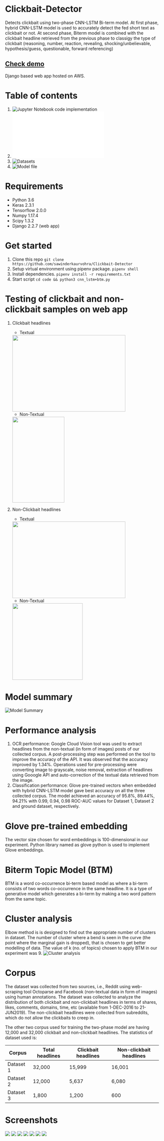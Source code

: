 # Clickbait-Detector
Detects clickbait using two-phase CNN-LSTM Bi-term model. At first phase, hybrid CNN-LSTM model is used to accurately detect the fed short text as clickbait or not. At second phase, Biterm model is combined with the clickbait headline retrieved from the previous phase to classigy the type of clickbait (reasoning, number, reaction, revealing, shocking/unbelievable, hypothesis/guess, questionable, forward referencing)

##  [Check demo](https://clickbait.isitfake.co.in)
Django based web app hosted on AWS.

# Table of contents
1) ![Jupyter Notebook code implementation](notebook/Clickbaitness_Analysis_with_BTM_(CNN+LSTM_model).ipynb)
2) ![Python code](notebook/code/cnn_lstm+btm.py)
3) ![Datasets](/dataset/)
4) ![Model file](/model/model_cnn_lstm.h5)

# Requirements
* Python 3.6
* Keras 2.3.1
* Tensorflow 2.0.0
* Numpy 1.17.4
* Scipy 1.3.2
* Django 2.2.7 (web app)

# Get started
1. Clone this repo
   `git clone https://github.com/sawinderkaurvohra/Clickbait-Detector`
2. Setup virtual environment using pipenv package.
   `pipenv shell`
3. Install dependencies.
   `pipenv install -r requirements.txt`
4. Start script
   `cd code && python3 cnn_lstm+btm.py`

# Testing of clickbait and non-clickbait samples on web app
1. Clickbait headlines
   * Textual

   <img src="images/clickbait-output.png" width="370px" height="250px"/>

   * Non-Textual

   <img src="images/clickbait_image_output1.png" width="170px" height="280px"/>

1. Non-Clickbait headlines
   * Textual

   <img src="images/not-clickbait-output.png" width="370px" height="250px"/>
  
   * Non-Textual

   <img src="images/non_clickbait_image_output.png" width="230px" height="250px"/>



# Model summary
![Model Summary](/images/modelsummary.png)

# Performance analysis
   1. OCR performance: Google Cloud Vision tool was used to extract headlines from the non-textual (in form of images) posts of our collected corpus. A post-processing step was performed on the tool to improve the accuracy of the API. It was observed that the accuracy improved by 1.34%. Operations used for pre-processing were converting image to grayscale, noise removal, extraction of headlines using Gooogle API and auto-correction of the textual data retrieved from the image.
   1. Classification performance: Glove pre-trained vectors when embedded with hybrid CNN-LSTM model gave best accuracy on all the three collected corpus. The model achieved an accuracy of 95.8%, 89.44%, 94.21% with 0.99, 0.94, 0.98 ROC-AUC values for Dataset 1, Dataset 2 and ground dataset, respectively.


# Glove pre-trained embedding
The vector size chosen for word embeddings is 100-dimensional in our experiment. Python library named as glove python is used to implement Glove embeddings.


# Biterm Topic Model (BTM)
BTM is a word co-occurrence bi-term based model as where a bi-term consists of two words co-occurrence in the same headline. It is a type of generative model which generates a bi-term by making a two word pattern from the same topic.

# Cluster analysis
Elbow method is is designed to find out the appropriate number of clusters in dataset. The number of cluster where a bend is seen in the curve (the point where the marginal gain is dropped), that is chosen to get better modelling of data. The value of k (no. of topics) chosen to apply BTM in our experiment was 9.
![Cluster analysis](/images/main-cluster.png)

# Corpus
The dataset was collected from two sources, i.e., Reddit using web-scraping tool Octoparse and Facebook (non-textual data in form of images) using human annotations. The dataset was collected to analyze the distribution of both clickbait and non-clickbait headlines in terms of shares, likes, comments, domains, time, etc (available from 1-DEC-2016 to 21-JUN2019). The non-clickbait headlines were collected from subreddits, which do not allow the clickbaits to creep in. 

The other two corpus used for training the two-phase model are having 12,000 and 32,000 clickbait and non-clickbait headlines. The statistics of dataset used is:

Corpus        | Total headlines | Clickbait headlines  | Non-clickbait headlines |    
------------- | -------------   | -------------------- | ----------------------- |   
Dataset 1     | 32,000          | 15,999               | 16,001                  |
Dataset 2     | 12,000          | 5,637                | 6,080                   |
Dataset 3     | 1,800           | 1,200                | 600                     |

# Screenshots

<img src="images/sc_1.png"/>

<img src="images/sc_2.png"/>

<img src="images/sc_3.png"/>

<img src="images/sc_4.png"/>

<img src="images/sc_5.png"/>

<img src="images/sc_6.png"/>

<img src="images/sc_7.png"/>
